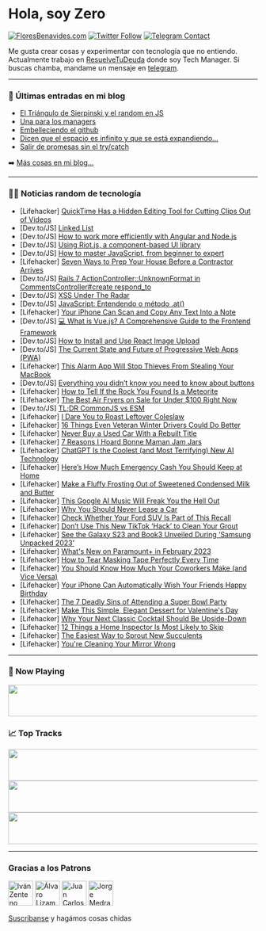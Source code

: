 # Hola, soy Zero

[![FloresBenavides.com](https://img.shields.io/website?down_message=oops&label=MiBlog&style=for-the-badge&up_message=online&url=https%3A%2F%2Ffloresbenavides.com)](https://floresbenavides.com) [![Twitter Follow](https://img.shields.io/twitter/follow/ZeroDragon?color=%231DA1F2&label=Follow&logo=twitter&logoColor=ffffff&style=for-the-badge)](https://twitter.com/zerodragon) [![Telegram Contact](https://img.shields.io/badge/escr%C3%ADbeme-ZeroDragon-%2326A5E4?style=for-the-badge&logo=telegram)](https://t.me/zerodragon)

Me gusta crear cosas y experimentar con tecnología que no entiendo.
Actualmente trabajo en [ResuelveTuDeuda](http://github.com/resuelve) donde soy Tech Manager.
Si buscas chamba, mandame un mensaje en [telegram](https://t.me/zerodragon).

---

### 📕 Últimas entradas en mi blog
<!-- BLOG-POST-LIST:START -->
- [El Triángulo de Sierpinski y el random en JS](https://floresbenavides.com/el-triangulo-de-sierpinski-y-el-random-en-js/)
- [Una para los managers](https://floresbenavides.com/una-para-los-managers/)
- [Embelleciendo el github](https://floresbenavides.com/embelleciendo-el-github/)
- [Dicen que el espacio es infinito y que se está expandiendo…](https://floresbenavides.com/dicen-que-el-espacio-es-infinito-y-que-se-esta-expandiendo/)
- [Salir de promesas sin el try/catch](https://floresbenavides.com/salir-de-promesas-sin-el-try-catch/)
<!-- BLOG-POST-LIST:END -->

➡️ [Más cosas en mi blog...](https://floresbenavides.com)

---

### 👨‍💻 Noticias random de tecnología
<!-- TECH-POSTS:START -->
- [Lifehacker] [QuickTime Has a Hidden Editing Tool for Cutting Clips Out of Videos](https://lifehacker.com/quicktime-has-a-hidden-editing-tool-for-cutting-clips-o-1850053202)
- [Dev.to/JS] [Linked List](https://dev.to/lausuarez02/linked-list-5bih)
- [Dev.to/JS] [How to work more efficiently with Angular and Node.js](https://dev.to/shivamblog/how-to-work-more-efficiently-with-angular-and-nodejs-n81)
- [Dev.to/JS] [Using Riot.js, a component-based UI library](https://dev.to/logrocket/using-riotjs-a-component-based-ui-library-1dm8)
- [Dev.to/JS] [How to master JavaScript, from beginner to expert](https://dev.to/shivamblog/how-to-master-javascript-from-beginner-to-expert-28mo)
- [Lifehacker] [Seven Ways to Prep Your House Before a Contractor Arrives](https://lifehacker.com/seven-ways-to-prep-your-house-before-a-contractor-arriv-1850053104)
- [Dev.to/JS] [Rails 7 ActionController::UnknownFormat in CommentsController#create respond_to](https://dev.to/alaz/rails-7-actioncontrollerunknownformat-in-commentscontrollercreate-respondto-2lc8)
- [Dev.to/JS] [XSS Under The Radar](https://dev.to/jmau111/xss-under-the-radar-595p)
- [Dev.to/JS] [JavaScript: Entendendo o método .at&lpar;&rpar;](https://dev.to/trinitypath/javascript-entendendo-o-metodo-at-306n)
- [Lifehacker] [Your iPhone Can Scan and Copy Any Text Into a Note](https://lifehacker.com/your-iphone-can-scan-and-copy-any-text-into-a-note-1850052097)
- [Dev.to/JS] [💻 What is Vue.js? A Comprehensive Guide to the Frontend Framework](https://dev.to/flatlogic_manager/what-is-vuejs-a-comprehensive-guide-to-the-frontend-framework-3ol6)
- [Dev.to/JS] [How to Install and Use React Image Upload](https://dev.to/ideradevtools/how-to-install-and-use-react-image-upload-298g)
- [Dev.to/JS] [The Current State and Future of Progressive Web Apps &lpar;PWA&rpar;](https://dev.to/daniel_nextjs/the-current-state-and-future-of-progressive-web-apps-pwa-ool)
- [Lifehacker] [This Alarm App Will Stop Thieves From Stealing Your MacBook](https://lifehacker.com/this-alarm-app-will-stop-thieves-from-stealing-your-mac-1850052346)
- [Dev.to/JS] [Everything you didn’t know you need to know about buttons](https://dev.to/builderio/everything-you-didnt-know-you-need-to-know-about-buttons-2la1)
- [Lifehacker] [How to Tell If the Rock You Found Is a Meteorite](https://lifehacker.com/how-to-tell-if-the-rock-you-found-is-a-meteorite-1850051480)
- [Lifehacker] [The Best Air Fryers on Sale for Under $100 Right Now](https://lifehacker.com/the-best-air-fryers-on-sale-for-under-100-right-now-1850050875)
- [Dev.to/JS] [TL;DR CommonJS vs ESM](https://dev.to/abbeyperini/tldr-commonjs-vs-esm-47dk)
- [Lifehacker] [I Dare You to Roast Leftover Coleslaw](https://lifehacker.com/i-dare-you-to-roast-leftover-coleslaw-1850051239)
- [Lifehacker] [16 Things Even Veteran Winter Drivers Could Do Better](https://lifehacker.com/16-things-even-veteran-winter-drivers-could-do-better-1850050381)
- [Lifehacker] [Never Buy a Used Car With a Rebuilt Title](https://lifehacker.com/never-buy-a-used-car-with-a-rebuilt-title-1850050273)
- [Lifehacker] [7 Reasons I Hoard Bonne Maman Jam Jars](https://lifehacker.com/7-reasons-i-hoard-bonne-maman-jam-jars-1850049572)
- [Lifehacker] [ChatGPT Is the Coolest &lpar;and Most Terrifying&rpar; New AI Technology](https://lifehacker.com/chatgpt-is-the-coolest-and-most-terrifying-new-ai-tec-1850050359)
- [Lifehacker] [Here’s How Much Emergency Cash You Should Keep at Home](https://lifehacker.com/here-s-how-much-emergency-cash-you-should-keep-at-home-1850048816)
- [Lifehacker] [Make a Fluffy Frosting Out of Sweetened Condensed Milk and Butter](https://lifehacker.com/make-a-fluffy-frosting-out-of-sweetened-condensed-milk-1850048764)
- [Lifehacker] [This Google AI Music Will Freak You the Hell Out](https://lifehacker.com/this-google-ai-music-will-freak-you-the-hell-out-1850049352)
- [Lifehacker] [Why You Should Never Lease a Car](https://lifehacker.com/why-you-should-never-lease-a-car-1850049671)
- [Lifehacker] [Check Whether Your Ford SUV Is Part of This Recall](https://lifehacker.com/check-whether-your-ford-suv-is-part-of-this-recall-1850042990)
- [Lifehacker] [Don’t Use This New TikTok ‘Hack’ to Clean Your Grout](https://lifehacker.com/don-t-use-this-new-tiktok-hack-to-clean-your-grout-1850048492)
- [Lifehacker] [See the Galaxy S23 and Book3 Unveiled During ‘Samsung Unpacked 2023’](https://lifehacker.com/see-the-galaxy-s23-and-book3-unveiled-during-samsung-u-1850048482)
- [Lifehacker] [What&#39;s New on Paramount+ in February 2023](https://lifehacker.com/whats-new-on-paramount-in-february-2023-1850048643)
- [Lifehacker] [How to Tear Masking Tape Perfectly Every Time](https://lifehacker.com/how-to-tear-masking-tape-perfectly-every-time-1850048444)
- [Lifehacker] [You Should Know How Much Your Coworkers Make &lpar;and Vice Versa&rpar;](https://lifehacker.com/you-should-know-how-much-your-coworkers-make-and-vice-1850042665)
- [Lifehacker] [Your iPhone Can Automatically Wish Your Friends Happy Birthday](https://lifehacker.com/your-iphone-can-automatically-wish-your-friends-happy-b-1850047567)
- [Lifehacker] [The 7 Deadly Sins of Attending a Super Bowl Party](https://lifehacker.com/the-7-deadly-sins-of-attending-a-super-bowl-party-1850047377)
- [Lifehacker] [Make This Simple, Elegant Dessert for Valentine&#39;s Day](https://lifehacker.com/make-this-simple-elegant-dessert-for-valentines-day-1850043020)
- [Lifehacker] [Why Your Next Classic Cocktail Should Be Upside-Down](https://lifehacker.com/why-your-next-classic-cocktail-should-be-upside-down-1850042651)
- [Lifehacker] [12 Things a Home Inspector Is Most Likely to Skip](https://lifehacker.com/12-things-a-home-inspector-is-most-likely-to-skip-1850040892)
- [Lifehacker] [The Easiest Way to Sprout New Succulents](https://lifehacker.com/the-easiest-way-to-sprout-new-succulents-1850042631)
- [Lifehacker] [You&#39;re Cleaning Your Mirror Wrong](https://lifehacker.com/youre-cleaning-your-mirror-wrong-1850042657)<!-- TECH-POSTS:END -->

---

### 🎵 Now Playing
<a href="https://spotify-now-playing-dun.vercel.app/now-playing?open"><img src="https://spotify-now-playing-dun.vercel.app/now-playing" width="540" height="64"></a>

### 📈 Top Tracks
<a href="https://spotify-now-playing-dun.vercel.app/top-tracks?i=1&open"><img src="https://spotify-now-playing-dun.vercel.app/top-tracks?i=1" width="540" height="64"></a>
<a href="https://spotify-now-playing-dun.vercel.app/top-tracks?i=2&open"><img src="https://spotify-now-playing-dun.vercel.app/top-tracks?i=2" width="540" height="64"></a>
<a href="https://spotify-now-playing-dun.vercel.app/top-tracks?i=3&open"><img src="https://spotify-now-playing-dun.vercel.app/top-tracks?i=3" width="540" height="64"></a>

---

### Gracias a los Patrons
[<img src="https://avatars.githubusercontent.com/u/243380?v=4" alt="Iván Zenteno" width="50px">](https://github.com/k001) [<img src="https://avatars.githubusercontent.com/u/19955639?v=4" alt="Álvaro Lizama" width="50px">](https://github.com/alvarolizama) [<img src="https://avatars.githubusercontent.com/u/2718753?v=4" alt="Juan Carlos Ruiz" width="50px">](https://github.com/JuanCrg90) [<img src="https://avatars.githubusercontent.com/u/37025?v=4" alt="Jorge Medrano" width="50px">](https://github.com/h1pp1e) 

[Suscríbanse](https://www.patreon.com/zerodragon) y hagámos cosas chidas
